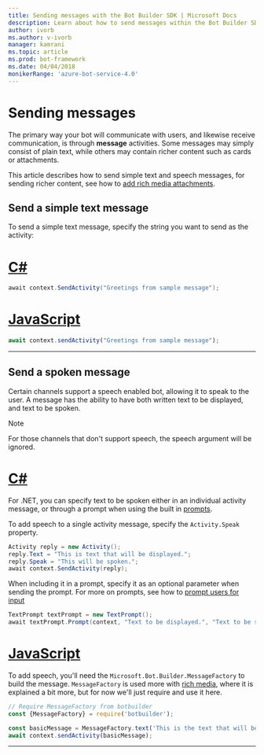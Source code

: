 ```yaml
---
title: Sending messages with the Bot Builder SDK | Microsoft Docs
description: Learn about how to send messages within the Bot Builder SDK.
author: ivorb
ms.author: v-ivorb
manager: kamrani
ms.topic: article
ms.prod: bot-framework
ms.date: 04/04/2018
monikerRange: 'azure-bot-service-4.0'
---
```


# Sending messages

The primary way your bot will communicate with users, and likewise receive communication, is through **message** activities. Some messages may simply consist of plain text, while others may contain richer content such as cards or attachments.

This article describes how to send simple text and speech messages, for sending richer content, see how to [add rich media attachments](bot-builder-howto-add-media-attachments.md).

## Send a simple text message

To send a simple text message, specify the string you want to send as the activity:

# [C#](#tab/csharp)
```cs
await context.SendActivity("Greetings from sample message");
```

# [JavaScript](#tab/javascript)
```javascript
await context.sendActivity("Greetings from sample message");
```
---

## Send a spoken message

Certain channels support a speech enabled bot, allowing it to speak to the user. A message has the ability to have both written text to be displayed, and text to be spoken.

> [!NOTE] 
> For those channels that don't support speech, the speech argument will be ignored.

# [C#](#tab/csharp)

For .NET, you can specify text to be spoken either in an individual activity message, or through a prompt when using the built in [prompts](bot-builder-prompts.md).

To add speech to a single activity message, specify the `Activity.Speak` property.

```cs
Activity reply = new Activity();
reply.Text = "This is text that will be displayed.";
reply.Speak = "This will be spoken.";
await context.SendActivity(reply);
```

When including it in a prompt, specify it as an optional parameter when sending the prompt. For more on prompts, see how to [prompt users for input](bot-builder-prompts.md)

```cs
TextPrompt textPrompt = new TextPrompt();
await textPrompt.Prompt(context, "Text to be displayed.", "Text to be spoken.");
```

# [JavaScript](#tab/javascript)

To add speech, you'll need the `Microsoft.Bot.Builder.MessageFactory` to build the message. `MessageFactory` is used more with [rich media](bot-builder-howto-add-media-attachments.md), where it is explained a bit more, but for now we'll just require and use it here.

```javascript
// Require MessageFactory from botbuilder
const {MessageFactory} = require('botbuilder');

const basicMessage = MessageFactory.text('This is the text that will be displayed.', 'This is the text that will be spoken.');
await context.sendActivity(basicMessage);
```
---
